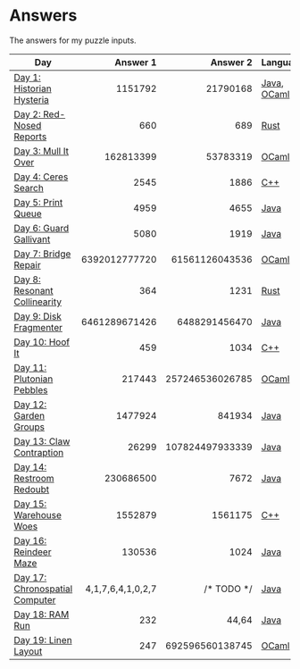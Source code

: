 # Answers

The answers for my puzzle inputs.

| Day                                                                    | Answer 1          | Answer 2        | Languages                        |
|------------------------------------------------------------------------|------------------:|----------------:|----------------------------------|
| [Day 1: Historian Hysteria](https://adventofcode.com/2024/day/1)       |           1151792 |        21790168 | [Java](src/main/java/Day01.java), [OCaml](src/main/ml/day01.ml) |
| [Day 2: Red-Nosed Reports](https://adventofcode.com/2024/day/2)        |               660 |             689 | [Rust](src/main/rs/day02.rs)     |
| [Day 3: Mull It Over](https://adventofcode.com/2024/day/3)             |         162813399 |        53783319 | [OCaml](src/main/ml/day03.ml)    |
| [Day 4: Ceres Search](https://adventofcode.com/2024/day/4)             |              2545 |            1886 | [C++](src/main/cpp/day04.cpp)    |
| [Day 5: Print Queue](https://adventofcode.com/2024/day/5)              |              4959 |            4655 | [Java](src/main/java/Day05.java) |
| [Day 6: Guard Gallivant](https://adventofcode.com/2024/day/6)          |              5080 |            1919 | [Java](src/main/java/Day06.java) |
| [Day 7: Bridge Repair](https://adventofcode.com/2024/day/7)            |     6392012777720 |  61561126043536 | [OCaml](src/main/ml/day07.ml)    |
| [Day 8: Resonant Collinearity](https://adventofcode.com/2024/day/8)    |               364 |            1231 | [Rust](src/main/rs/day08.rs)     |
| [Day 9: Disk Fragmenter](https://adventofcode.com/2024/day/9)          |     6461289671426 |   6488291456470 | [Java](src/main/java/Day09.java) |
| [Day 10: Hoof It](https://adventofcode.com/2024/day/10)                |               459 |            1034 | [C++](src/main/cpp/day10.cpp)    |
| [Day 11: Plutonian Pebbles](https://adventofcode.com/2024/day/11)      |            217443 | 257246536026785 | [OCaml](src/main/ml/day11.ml)    |
| [Day 12: Garden Groups](https://adventofcode.com/2024/day/12)          |           1477924 |          841934 | [Java](src/main/java/Day12.java) |
| [Day 13: Claw Contraption](https://adventofcode.com/2024/day/13)       |             26299 | 107824497933339 | [Java](src/main/java/Day13.java) |
| [Day 14: Restroom Redoubt](https://adventofcode.com/2024/day/14)       |         230686500 |            7672 | [Java](src/main/java/Day14.java) |
| [Day 15: Warehouse Woes](https://adventofcode.com/2024/day/15)         |           1552879 |         1561175 | [C++](src/main/cpp/day15.cpp)    |
| [Day 16: Reindeer Maze](https://adventofcode.com/2024/day/16)          |            130536 |            1024 | [Java](src/main/java/Day16.java) |
| [Day 17: Chronospatial Computer](https://adventofcode.com/2024/day/17) | 4,1,7,6,4,1,0,2,7 |    /* TODO */   | [Java](src/main/java/Day17.java) |
| [Day 18: RAM Run](https://adventofcode.com/2024/day/18)                |               232 |           44,64 | [Java](src/main/java/Day18.java) |
| [Day 19: Linen Layout](https://adventofcode.com/2024/day/19)           |               247 | 692596560138745 | [OCaml](src/main/ml/day19.ml)    |
